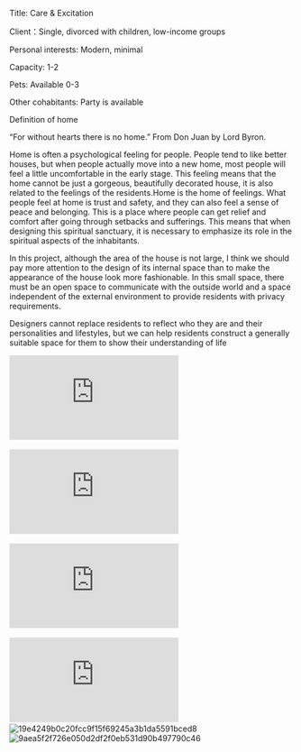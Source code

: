 
Title: Care & Excitation

Client：Single, divorced with children, low-income groups

Personal interests: Modern, minimal

Capacity: 1-2

Pets: Available 0-3

Other cohabitants: Party is available

Definition of home

“For without hearts there is no home.” From Don Juan by Lord Byron. 

Home is often a psychological feeling for people. People tend to like better houses, but when people actually move into a new home, most people will feel a little uncomfortable in the early stage. This feeling means that the home cannot be just a gorgeous, beautifully decorated house, it is also related to the feelings of the residents.Home is the home of feelings. What people feel at home is trust and safety, and they can also feel a sense of peace and belonging. This is a place where people can get relief and comfort after going through setbacks and sufferings. This means that when designing this spiritual sanctuary, it is necessary to emphasize its role in the spiritual aspects of the inhabitants. 

In this project, although the area of the house is not large, I think we should pay more attention to the design of its internal space than to make the appearance of the house look more fashionable. In this small space, there must be an open space to communicate with the outside world and a space independent of the external environment to provide residents with privacy requirements.

Designers cannot replace residents to reflect who they are and their personalities and lifestyles, but we can help residents construct a generally suitable space for them to show their understanding of life

![1](https://github.com/EVA0211/Portfolio/blob/master/images/1.pdf)

![2](https://github.com/EVA0211/Portfolio/blob/master/images/2.pdf)

![3](https://github.com/EVA0211/Portfolio/blob/master/images/3.pdf)

![4](https://github.com/EVA0211/Portfolio/blob/master/images/4.pdf)
![19e4249b0c20fcc9f15f69245a3b1da5591bced8](https://user-images.githubusercontent.com/90520541/133013404-a46a4fa3-7b69-4f9a-b27c-587e78692119.jpg)
![9aea5f2f726e050d2df2f0eb531d90b497790c46](https://user-images.githubusercontent.com/90520541/133013411-3d426864-bf2b-4963-ab19-cbcacee7287b.jpg)
